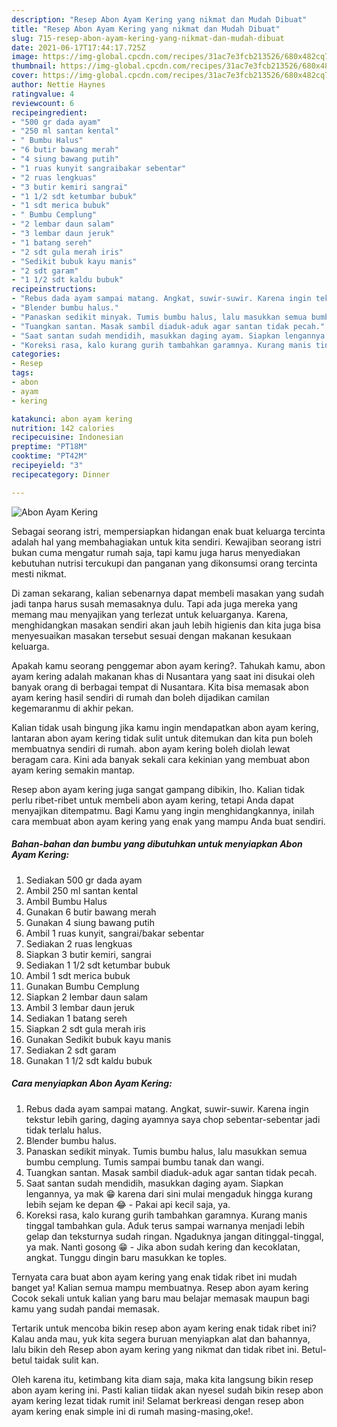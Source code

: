 ```yaml
---
description: "Resep Abon Ayam Kering yang nikmat dan Mudah Dibuat"
title: "Resep Abon Ayam Kering yang nikmat dan Mudah Dibuat"
slug: 715-resep-abon-ayam-kering-yang-nikmat-dan-mudah-dibuat
date: 2021-06-17T17:44:17.725Z
image: https://img-global.cpcdn.com/recipes/31ac7e3fcb213526/680x482cq70/abon-ayam-kering-foto-resep-utama.jpg
thumbnail: https://img-global.cpcdn.com/recipes/31ac7e3fcb213526/680x482cq70/abon-ayam-kering-foto-resep-utama.jpg
cover: https://img-global.cpcdn.com/recipes/31ac7e3fcb213526/680x482cq70/abon-ayam-kering-foto-resep-utama.jpg
author: Nettie Haynes
ratingvalue: 4
reviewcount: 6
recipeingredient:
- "500 gr dada ayam"
- "250 ml santan kental"
- " Bumbu Halus"
- "6 butir bawang merah"
- "4 siung bawang putih"
- "1 ruas kunyit sangraibakar sebentar"
- "2 ruas lengkuas"
- "3 butir kemiri sangrai"
- "1 1/2 sdt ketumbar bubuk"
- "1 sdt merica bubuk"
- " Bumbu Cemplung"
- "2 lembar daun salam"
- "3 lembar daun jeruk"
- "1 batang sereh"
- "2 sdt gula merah iris"
- "Sedikit bubuk kayu manis"
- "2 sdt garam"
- "1 1/2 sdt kaldu bubuk"
recipeinstructions:
- "Rebus dada ayam sampai matang. Angkat, suwir-suwir. Karena ingin tekstur lebih garing, daging ayamnya saya chop sebentar-sebentar jadi tidak terlalu halus."
- "Blender bumbu halus."
- "Panaskan sedikit minyak. Tumis bumbu halus, lalu masukkan semua bumbu cemplung. Tumis sampai bumbu tanak dan wangi."
- "Tuangkan santan. Masak sambil diaduk-aduk agar santan tidak pecah."
- "Saat santan sudah mendidih, masukkan daging ayam. Siapkan lengannya, ya mak 😁 karena dari sini mulai mengaduk hingga kurang lebih sejam ke depan 😂 Pakai api kecil saja, ya."
- "Koreksi rasa, kalo kurang gurih tambahkan garamnya. Kurang manis tinggal tambahkan gula. Aduk terus sampai warnanya menjadi lebih gelap dan teksturnya sudah ringan. Ngaduknya jangan ditinggal-tinggal, ya mak. Nanti gosong 😁  Jika abon sudah kering dan kecoklatan, angkat. Tunggu dingin baru masukkan ke toples."
categories:
- Resep
tags:
- abon
- ayam
- kering

katakunci: abon ayam kering 
nutrition: 142 calories
recipecuisine: Indonesian
preptime: "PT18M"
cooktime: "PT42M"
recipeyield: "3"
recipecategory: Dinner

---
```



![Abon Ayam Kering](https://img-global.cpcdn.com/recipes/31ac7e3fcb213526/680x482cq70/abon-ayam-kering-foto-resep-utama.jpg)

Sebagai seorang istri, mempersiapkan hidangan enak buat keluarga tercinta adalah hal yang membahagiakan untuk kita sendiri. Kewajiban seorang istri bukan cuma mengatur rumah saja, tapi kamu juga harus menyediakan kebutuhan nutrisi tercukupi dan panganan yang dikonsumsi orang tercinta mesti nikmat.

Di zaman  sekarang, kalian sebenarnya dapat membeli masakan yang sudah jadi tanpa harus susah memasaknya dulu. Tapi ada juga mereka yang memang mau menyajikan yang terlezat untuk keluarganya. Karena, menghidangkan masakan sendiri akan jauh lebih higienis dan kita juga bisa menyesuaikan masakan tersebut sesuai dengan makanan kesukaan keluarga. 



Apakah kamu seorang penggemar abon ayam kering?. Tahukah kamu, abon ayam kering adalah makanan khas di Nusantara yang saat ini disukai oleh banyak orang di berbagai tempat di Nusantara. Kita bisa memasak abon ayam kering hasil sendiri di rumah dan boleh dijadikan camilan kegemaranmu di akhir pekan.

Kalian tidak usah bingung jika kamu ingin mendapatkan abon ayam kering, lantaran abon ayam kering tidak sulit untuk ditemukan dan kita pun boleh membuatnya sendiri di rumah. abon ayam kering boleh diolah lewat beragam cara. Kini ada banyak sekali cara kekinian yang membuat abon ayam kering semakin mantap.

Resep abon ayam kering juga sangat gampang dibikin, lho. Kalian tidak perlu ribet-ribet untuk membeli abon ayam kering, tetapi Anda dapat menyajikan ditempatmu. Bagi Kamu yang ingin menghidangkannya, inilah cara membuat abon ayam kering yang enak yang mampu Anda buat sendiri.

<!--inarticleads1-->

##### Bahan-bahan dan bumbu yang dibutuhkan untuk menyiapkan Abon Ayam Kering:

1. Sediakan 500 gr dada ayam
1. Ambil 250 ml santan kental
1. Ambil  Bumbu Halus
1. Gunakan 6 butir bawang merah
1. Gunakan 4 siung bawang putih
1. Ambil 1 ruas kunyit, sangrai/bakar sebentar
1. Sediakan 2 ruas lengkuas
1. Siapkan 3 butir kemiri, sangrai
1. Sediakan 1 1/2 sdt ketumbar bubuk
1. Ambil 1 sdt merica bubuk
1. Gunakan  Bumbu Cemplung
1. Siapkan 2 lembar daun salam
1. Ambil 3 lembar daun jeruk
1. Sediakan 1 batang sereh
1. Siapkan 2 sdt gula merah iris
1. Gunakan Sedikit bubuk kayu manis
1. Sediakan 2 sdt garam
1. Gunakan 1 1/2 sdt kaldu bubuk




<!--inarticleads2-->

##### Cara menyiapkan Abon Ayam Kering:

1. Rebus dada ayam sampai matang. Angkat, suwir-suwir. Karena ingin tekstur lebih garing, daging ayamnya saya chop sebentar-sebentar jadi tidak terlalu halus.
1. Blender bumbu halus.
1. Panaskan sedikit minyak. Tumis bumbu halus, lalu masukkan semua bumbu cemplung. Tumis sampai bumbu tanak dan wangi.
1. Tuangkan santan. Masak sambil diaduk-aduk agar santan tidak pecah.
1. Saat santan sudah mendidih, masukkan daging ayam. Siapkan lengannya, ya mak 😁 karena dari sini mulai mengaduk hingga kurang lebih sejam ke depan 😂 - Pakai api kecil saja, ya.
1. Koreksi rasa, kalo kurang gurih tambahkan garamnya. Kurang manis tinggal tambahkan gula. Aduk terus sampai warnanya menjadi lebih gelap dan teksturnya sudah ringan. Ngaduknya jangan ditinggal-tinggal, ya mak. Nanti gosong 😁  - Jika abon sudah kering dan kecoklatan, angkat. Tunggu dingin baru masukkan ke toples.




Ternyata cara buat abon ayam kering yang enak tidak ribet ini mudah banget ya! Kalian semua mampu membuatnya. Resep abon ayam kering Cocok sekali untuk kalian yang baru mau belajar memasak maupun bagi kamu yang sudah pandai memasak.

Tertarik untuk mencoba bikin resep abon ayam kering enak tidak ribet ini? Kalau anda mau, yuk kita segera buruan menyiapkan alat dan bahannya, lalu bikin deh Resep abon ayam kering yang nikmat dan tidak ribet ini. Betul-betul taidak sulit kan. 

Oleh karena itu, ketimbang kita diam saja, maka kita langsung bikin resep abon ayam kering ini. Pasti kalian tiidak akan nyesel sudah bikin resep abon ayam kering lezat tidak rumit ini! Selamat berkreasi dengan resep abon ayam kering enak simple ini di rumah masing-masing,oke!.

